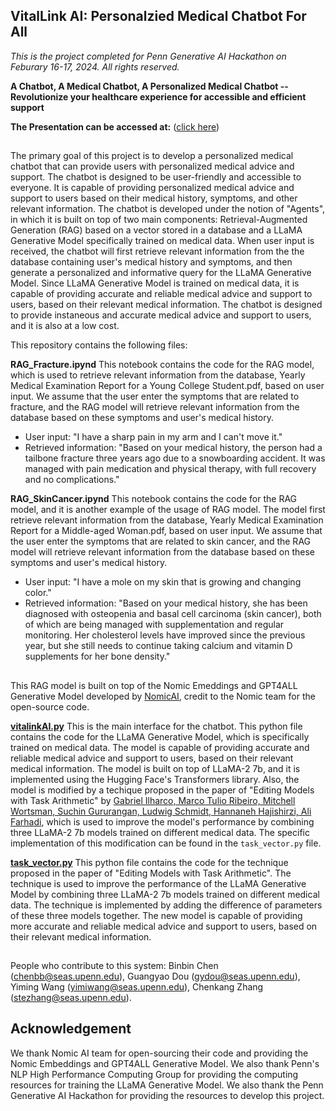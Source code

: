 ## VitalLink AI: Personalzied Medical Chatbot For All

_This is the project completed for Penn Generative AI Hackathon on Feburary 16-17, 2024. All rights reserved._

**A Chatbot, A Medical Chatbot, A Personalized Medical Chatbot -- Revolutionize your healthcare experience for accessible and efficient support**

**The Presentation can be accessed at:** ([click here](https://docs.google.com/presentation/d/1zf9PiqeRCmtytbm9EB5vno2uXVY50Ur0i96k11m8-0M/edit?usp=sharing))

## 
The primary goal of this project is to develop a personalized medical chatbot that can provide users with personalized medical advice and support. The chatbot is designed to be user-friendly and accessible to everyone. It is capable of providing personalized medical advice and support to users based on their medical history, symptoms, and other relevant information. The chatbot is developed under the notion of "Agents", in which it is built on top of two main components: Retrieval-Augmented Generation (RAG) based on a vector stored in a database and a LLaMA Generative Model specifically trained on medical data. When user input is received, the chatbot will first retrieve relevant information from the the database containing user's medical history and symptoms, and then generate a personalized and informative query for the LLaMA Generative Model. Since LLaMA Generative Model is trained on medical data, it is capable of providing accurate and reliable medical advice and support to users, based on their relevant medical information.  The chatbot is designed to provide instaneous and accurate medical advice and support to users, and it is also at a low cost.

This repository contains the following files: 

**RAG_Fracture.ipynd**
This notebook contains the code for the RAG model, which is used to retrieve relevant information from the database, Yearly Medical Examination Report for a Young College Student.pdf, based on user input. We assume that the user enter the symptoms that are related to fracture, and the RAG model will retrieve relevant information from the database based on these symptoms and user's medical history.
- User input: "I have a sharp pain in my arm and I can't move it."
- Retrieved information: "Based on your medical history, the person had a tailbone fracture three years ago due to a snowboarding accident. It was managed with pain medication and physical therapy, with full recovery and no complications." 

**RAG_SkinCancer.ipynd**
This notebook contains the code for the RAG model, and it is another example of the usage of RAG model. The model first retrieve relevant information from the database, Yearly Medical Examination Report for a Middle-aged Woman.pdf, based on user input. We assume that the user enter the symptoms that are related to skin cancer, and the RAG model will retrieve relevant information from the database based on these symptoms and user's medical history.
- User input: "I have a mole on my skin that is growing and changing color."
- Retrieved information: "Based on your medical history, she has been diagnosed with osteopenia and basal cell carcinoma (skin cancer), both of which are being managed with supplementation and regular monitoring. Her cholesterol levels have improved since the previous year, but she still needs to continue taking calcium and vitamin D supplements for her bone density." 

##
This RAG model is built on top of the Nomic Emeddings and GPT4ALL Generative Model developed by [NomicAI](https://www.nomic.ai/), credit to the Nomic team for the open-source code.


**[vitalinkAI.py](vitalinkAI.py)**
This is the main interface for the chatbot. This python file contains the code for the LLaMA Generative Model, which is specifically trained on medical data. The model is capable of providing accurate and reliable medical advice and support to users, based on their relevant medical information. The model is built on top of LLaMA-2 7b, and it is implemented using the Hugging Face's Transformers library. Also, the model is modified by a techique proposed in the paper of "Editing Models with Task Arithmetic" by [Gabriel Ilharco, Marco Tulio Ribeiro, Mitchell Wortsman, Suchin Gururangan, Ludwig Schmidt, Hannaneh Hajishirzi, Ali Farhadi](https://arxiv.org/abs/2212.04089), which is used to improve the model's performance by combining three LLaMA-2 7b models trained on different medical data. The specific implementation of this modification can be found in the `task_vector.py` file.

**[task_vector.py](task_vector.py)**
This python file contains the code for the technique proposed in the paper of "Editing Models with Task Arithmetic". The technique is used to improve the performance of the LLaMA Generative Model by combining three LLaMA-2 7b models trained on different medical data. The technique is implemented by adding the difference of parameters of these three models together. The new model is capable of providing more accurate and reliable medical advice and support to users, based on their relevant medical information.

##
People who contribute to this system: Binbin Chen (chenbb@seas.upenn.edu), Guangyao Dou (gydou@seas.upenn.edu), 
Yiming Wang (yimiwang@seas.upenn.edu), Chenkang Zhang (stezhang@seas.upenn.edu).

## Acknowledgement
We thank Nomic AI team for open-sourcing their code and providing the Nomic Embeddings and GPT4ALL Generative Model. We also thank
Penn's NLP High Performance Computing Group for providing the computing resources for training the LLaMA Generative Model. We also thank the Penn Generative AI Hackathon for providing the resources to develop this project.
